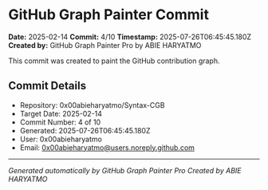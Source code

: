 # GitHub Graph Painter Commit

**Date:** 2025-02-14
**Commit:** 4/10
**Timestamp:** 2025-07-26T06:45:45.180Z
**Created by:** GitHub Graph Painter Pro by ABIE HARYATMO

This commit was created to paint the GitHub contribution graph.

## Commit Details
- Repository: 0x00abieharyatmo/Syntax-CGB
- Target Date: 2025-02-14
- Commit Number: 4 of 10
- Generated: 2025-07-26T06:45:45.180Z
- User: 0x00abieharyatmo
- Email: 0x00abieharyatmo@users.noreply.github.com

---
*Generated automatically by GitHub Graph Painter Pro*
*Created by ABIE HARYATMO*
